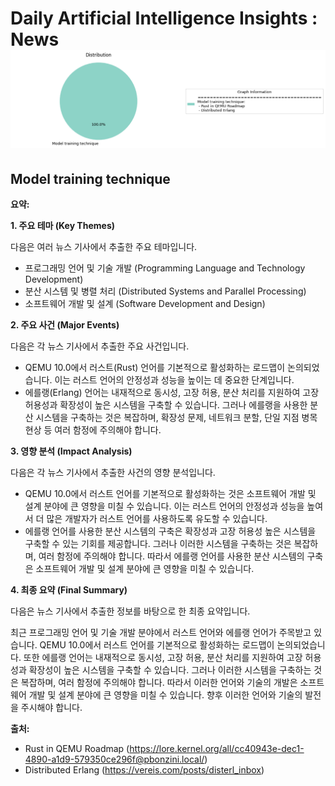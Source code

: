 # Daily Artificial Intelligence Insights : News![Category Distribution Graph](news_2024-12-03.png)

## Model training technique

**요약:**

**1. 주요 테마 (Key Themes)**

다음은 여러 뉴스 기사에서 추출한 주요 테마입니다.

* 프로그래밍 언어 및 기술 개발 (Programming Language and Technology Development)
* 분산 시스템 및 병렬 처리 (Distributed Systems and Parallel Processing)
* 소프트웨어 개발 및 설계 (Software Development and Design)

**2. 주요 사건 (Major Events)**

다음은 각 뉴스 기사에서 추출한 주요 사건입니다.

* QEMU 10.0에서 러스트(Rust) 언어를 기본적으로 활성화하는 로드맵이 논의되었습니다. 이는 러스트 언어의 안정성과 성능을 높이는 데 중요한 단계입니다.
* 에를랭(Erlang) 언어는 내재적으로 동시성, 고장 허용, 분산 처리를 지원하여 고장 허용성과 확장성이 높은 시스템을 구축할 수 있습니다. 그러나 에를랭을 사용한 분산 시스템을 구축하는 것은 복잡하며, 확장성 문제, 네트워크 분할, 단일 지점 병목 현상 등 여러 함정에 주의해야 합니다.

**3. 영향 분석 (Impact Analysis)**

다음은 각 뉴스 기사에서 추출한 사건의 영향 분석입니다.

* QEMU 10.0에서 러스트 언어를 기본적으로 활성화하는 것은 소프트웨어 개발 및 설계 분야에 큰 영향을 미칠 수 있습니다. 이는 러스트 언어의 안정성과 성능을 높여서 더 많은 개발자가 러스트 언어를 사용하도록 유도할 수 있습니다.
* 에를랭 언어를 사용한 분산 시스템의 구축은 확장성과 고장 허용성 높은 시스템을 구축할 수 있는 기회를 제공합니다. 그러나 이러한 시스템을 구축하는 것은 복잡하며, 여러 함정에 주의해야 합니다. 따라서 에를랭 언어를 사용한 분산 시스템의 구축은 소프트웨어 개발 및 설계 분야에 큰 영향을 미칠 수 있습니다.

**4. 최종 요약 (Final Summary)**

다음은 뉴스 기사에서 추출한 정보를 바탕으로 한 최종 요약입니다.

최근 프로그래밍 언어 및 기술 개발 분야에서 러스트 언어와 에를랭 언어가 주목받고 있습니다. QEMU 10.0에서 러스트 언어를 기본적으로 활성화하는 로드맵이 논의되었습니다. 또한 에를랭 언어는 내재적으로 동시성, 고장 허용, 분산 처리를 지원하여 고장 허용성과 확장성이 높은 시스템을 구축할 수 있습니다. 그러나 이러한 시스템을 구축하는 것은 복잡하며, 여러 함정에 주의해야 합니다. 따라서 이러한 언어와 기술의 개발은 소프트웨어 개발 및 설계 분야에 큰 영향을 미칠 수 있습니다. 향후 이러한 언어와 기술의 발전을 주시해야 합니다.

**출처:**

 - Rust in QEMU Roadmap (https://lore.kernel.org/all/cc40943e-dec1-4890-a1d9-579350ce296f@pbonzini.local/)
 - Distributed Erlang (https://vereis.com/posts/disterl_inbox)


